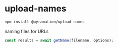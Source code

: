 # upload-names

```sh
npm install @pyramation/upload-names
```

naming files for URLs

```js
const results = await getName(filename, options);
```